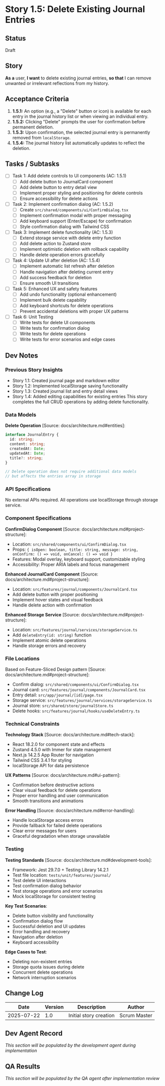 # Story 1.5: Delete Existing Journal Entries

## Status
Draft

## Story
**As a** user,
**I want** to delete existing journal entries,
**so that** I can remove unwanted or irrelevant reflections from my history.

## Acceptance Criteria
1. **1.5.1:** An option (e.g., a "Delete" button or icon) is available for each entry in the journal history list or when viewing an individual entry.
2. **1.5.2:** Clicking "Delete" prompts the user for confirmation before permanent deletion.
3. **1.5.3:** Upon confirmation, the selected journal entry is permanently removed from `localStorage`.
4. **1.5.4:** The journal history list automatically updates to reflect the deletion.

## Tasks / Subtasks
- [ ] Task 1: Add delete controls to UI components (AC: 1.5.1)
  - [ ] Add delete button to JournalCard component
  - [ ] Add delete button to entry detail view
  - [ ] Implement proper styling and positioning for delete controls
  - [ ] Ensure accessibility for delete actions

- [ ] Task 2: Implement confirmation dialog (AC: 1.5.2)
  - [ ] Create `src/shared/components/ui/ConfirmDialog.tsx`
  - [ ] Implement confirmation modal with proper messaging
  - [ ] Add keyboard support (Enter/Escape) for confirmation
  - [ ] Style confirmation dialog with Tailwind CSS

- [ ] Task 3: Implement delete functionality (AC: 1.5.3)
  - [ ] Extend storage service with delete entry function
  - [ ] Add delete action to Zustand store
  - [ ] Implement optimistic deletion with rollback capability
  - [ ] Handle delete operation errors gracefully

- [ ] Task 4: Update UI after deletion (AC: 1.5.4)
  - [ ] Implement automatic list refresh after deletion
  - [ ] Handle navigation after deleting current entry
  - [ ] Add success feedback for deletion
  - [ ] Ensure smooth UI transitions

- [ ] Task 5: Enhanced UX and safety features
  - [ ] Add undo functionality (optional enhancement)
  - [ ] Implement bulk delete capability
  - [ ] Add keyboard shortcuts for delete operations
  - [ ] Prevent accidental deletions with proper UX patterns

- [ ] Task 6: Unit Testing
  - [ ] Write tests for delete UI components
  - [ ] Write tests for confirmation dialog
  - [ ] Write tests for delete operations
  - [ ] Write tests for error scenarios and edge cases

## Dev Notes

### Previous Story Insights
- Story 1.1: Created journal page and markdown editor
- Story 1.2: Implemented localStorage saving functionality
- Story 1.3: Created journal list and entry detail views
- Story 1.4: Added editing capabilities for existing entries
This story completes the full CRUD operations by adding delete functionality.

### Data Models
**Delete Operation** [Source: docs/architecture.md#entities]:
```typescript
interface JournalEntry {
  id: string;
  content: string;
  createdAt: Date;
  updatedAt: Date;
  title?: string;
}

// Delete operation does not require additional data models
// but affects the entries array in storage
```

### API Specifications
No external APIs required. All operations use localStorage through storage service.

### Component Specifications
**ConfirmDialog Component** [Source: docs/architecture.md#project-structure]:
- Location: `src/shared/components/ui/ConfirmDialog.tsx`
- Props: `{ isOpen: boolean, title: string, message: string, onConfirm: () => void, onCancel: () => void }`
- Features: Modal overlay, keyboard support, customizable styling
- Accessibility: Proper ARIA labels and focus management

**Enhanced JournalCard Component** [Source: docs/architecture.md#project-structure]:
- Location: `src/features/journal/components/JournalCard.tsx`
- Add delete button with proper positioning
- Implement hover states and visual feedback
- Handle delete action with confirmation

**Enhanced Storage Service** [Source: docs/architecture.md#project-structure]:
- Location: `src/features/journal/services/storageService.ts`
- Add `deleteEntry(id: string)` function
- Implement atomic delete operations
- Handle storage errors and recovery

### File Locations
Based on Feature-Sliced Design pattern [Source: docs/architecture.md#project-structure]:
- Confirm dialog: `src/shared/components/ui/ConfirmDialog.tsx`
- Journal card: `src/features/journal/components/JournalCard.tsx`
- Entry detail: `src/app/journal/[id]/page.tsx`
- Storage service: `src/features/journal/services/storageService.ts`
- Journal store: `src/shared/store/journalStore.ts`
- Delete hooks: `src/features/journal/hooks/useDeleteEntry.ts`

### Technical Constraints
**Technology Stack** [Source: docs/architecture.md#tech-stack]:
- React 18.2.0 for component state and effects
- Zustand 4.5.0 with Immer for state management
- Next.js 14.2.5 App Router for navigation
- Tailwind CSS 3.4.1 for styling
- localStorage API for data persistence

**UX Patterns** [Source: docs/architecture.md#ui-pattern]:
- Confirmation before destructive actions
- Clear visual feedback for delete operations
- Proper error handling and user communication
- Smooth transitions and animations

**Error Handling** [Source: docs/architecture.md#error-handling]:
- Handle localStorage access errors
- Provide fallback for failed delete operations
- Clear error messages for users
- Graceful degradation when storage unavailable

### Testing
**Testing Standards** [Source: docs/architecture.md#development-tools]:
- Framework: Jest 29.7.0 + Testing Library 14.2.1
- Test file location: `tests/unit/features/journal/`
- Test delete UI interactions
- Test confirmation dialog behavior
- Test storage operations and error scenarios
- Mock localStorage for consistent testing

**Key Test Scenarios**:
- Delete button visibility and functionality
- Confirmation dialog flow
- Successful deletion and UI updates
- Error handling and recovery
- Navigation after deletion
- Keyboard accessibility

**Edge Cases to Test**:
- Deleting non-existent entries
- Storage quota issues during delete
- Concurrent delete operations
- Network interruption scenarios

## Change Log
| Date | Version | Description | Author |
|------|---------|-------------|--------|
| 2025-07-22 | 1.0 | Initial story creation | Scrum Master |

## Dev Agent Record
*This section will be populated by the development agent during implementation*

## QA Results
*This section will be populated by the QA agent after implementation review*
